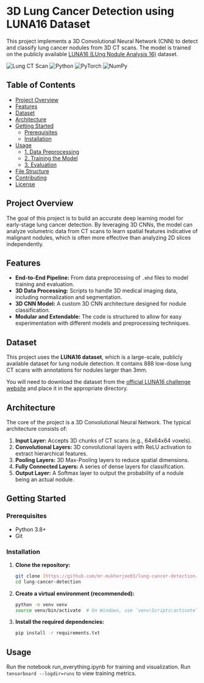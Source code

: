 # 3D Lung Cancer Detection using LUNA16 Dataset

This project implements a 3D Convolutional Neural Network (CNN) to detect and classify lung cancer nodules from 3D CT scans. The model is trained on the publicly available [LUNA16 (LUng Nodule Analysis 16)](https://luna16.grand-challenge.org/) dataset.

![Lung CT Scan](https://img.shields.io/badge/Domain-Medical%20Imaging-blueviolet?style=for-the-badge)
![Python](https://img.shields.io/badge/Python-3776AB?style=for-the-badge&logo=python&logoColor=white)
![PyTorch](https://img.shields.io/badge/PyTorch-EE4C2C?style=for-the-badge&logo=pytorch&logoColor=white)
![NumPy](https://img.shields.io/badge/NumPy-013243?style=for-the-badge&logo=numpy&logoColor=white)

##  Table of Contents
* [Project Overview](#-project-overview)
* [Features](#-features)
* [Dataset](#-dataset)
* [Architecture](#-architecture)
* [Getting Started](#-getting-started)
  * [Prerequisites](#prerequisites)
  * [Installation](#installation)
* [Usage](#-usage)
  * [1. Data Preprocessing](#1-data-preprocessing)
  * [2. Training the Model](#2-training-the-model)
  * [3. Evaluation](#3-evaluation)
* [File Structure](#-file-structure)
* [Contributing](#-contributing)
* [License](#-license)

##  Project Overview
The goal of this project is to build an accurate deep learning model for early-stage lung cancer detection. By leveraging 3D CNNs, the model can analyze volumetric data from CT scans to learn spatial features indicative of malignant nodules, which is often more effective than analyzing 2D slices independently.

##  Features
* **End-to-End Pipeline:** From data preprocessing of `.mhd` files to model training and evaluation.
* **3D Data Processing:** Scripts to handle 3D medical imaging data, including normalization and segmentation.
* **3D CNN Model:** A custom 3D CNN architecture designed for nodule classification.
* **Modular and Extendable:** The code is structured to allow for easy experimentation with different models and preprocessing techniques.

##  Dataset
This project uses the **LUNA16 dataset**, which is a large-scale, publicly available dataset for lung nodule detection. It contains 888 low-dose lung CT scans with annotations for nodules larger than 3mm.

You will need to download the dataset from the [official LUNA16 challenge website](https://luna16.grand-challenge.org/data/) and place it in the appropriate directory.

##  Architecture
The core of the project is a 3D Convolutional Neural Network. The typical architecture consists of:
1.  **Input Layer:** Accepts 3D chunks of CT scans (e.g., 64x64x64 voxels).
2.  **Convolutional Layers:** 3D convolutional layers with ReLU activation to extract hierarchical features.
3.  **Pooling Layers:** 3D Max-Pooling layers to reduce spatial dimensions.
4.  **Fully Connected Layers:** A series of dense layers for classification.
5.  **Output Layer:** A Softmax layer to output the probability of a nodule being an actual nodule.

##  Getting Started

### Prerequisites
* Python 3.8+
* Git

### Installation
1.  **Clone the repository:**
    ```bash
    git clone [https://github.com/mr-mukherjee03/lung-cancer-detection.git](https://github.com/mr-mukherjee03/lung-cancer-detection.git)
    cd lung-cancer-detection
    ```

2.  **Create a virtual environment (recommended):**
    ```bash
    python -m venv venv
    source venv/bin/activate  # On Windows, use `venv\Scripts\activate`
    ```

3.  **Install the required dependencies:**
    ```bash
    pip install -r requirements.txt
    ```

##  Usage
Run the notebook run_everything.ipynb for training and visualization.
Run ```tensorboard --logdir=runs``` to view training metrics.
